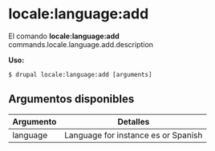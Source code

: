 # locale:language:add
El comando **locale:language:add** commands.locale.language.add.description

**Uso:**
```
$ drupal locale:language:add [arguments] 
```


## Argumentos disponibles
Argumento | Detalles
---------|-------------
language | Language for instance es or Spanish
